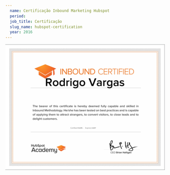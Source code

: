 ```yaml
---
  name: Certificação Inbound Marketing Hubspot
  period:
  job_title: Certificação
  slug_name: hubspot-certification
  year: 2016
---
```


<img class="img-responsive" src="/assets/images/certifications/hubspot-inbound-marketing.png" alt="">